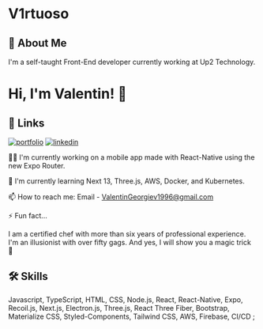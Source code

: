 
# V1rtuoso
## 🚀 About Me
 I'm a self-taught Front-End developer currently working at Up2 Technology.


# Hi, I'm Valentin! 👋


## 🔗 Links
[![portfolio](https://img.shields.io/badge/my_portfolio-000?style=for-the-badge&logo=ko-fi&logoColor=white)](https://www.v1rtuoso.eu)
[![linkedin](https://img.shields.io/badge/linkedin-0A66C2?style=for-the-badge&logo=linkedin&logoColor=white)](https://www.linkedin.com/in/valentin-georgiev-256297197)


👩‍💻 I'm currently working on a mobile app made with React-Native using the new Expo Router.

🧠 I'm currently learning Next 13, Three.js, AWS, Docker, and Kubernetes.


📫 How to reach me:
Email - ValentinGeorgiev1996@gmail.com




⚡️ Fun fact...

 I am a certified chef with more than six years of professional experience. I'm an illusionist with over fifty gags. And yes, I will show you a magic trick 🐰

## 🛠 Skills
Javascript, TypeScript, HTML, CSS, Node.js, React, React-Native, Expo, Recoil.js,  Next.js, Electron.js, Three.js, React Three Fiber, Bootstrap, Materialize CSS, Styled-Components, Tailwind CSS, AWS, Firebase, CI/CD ;
